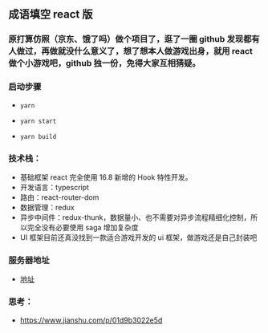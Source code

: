 ## 成语填空 react 版

### 原打算仿照（京东、饿了吗）做个项目了，逛了一圈 github 发现都有人做过，再做就没什么意义了，想了想本人做游戏出身，就用 react 做个小游戏吧，github 独一份，免得大家互相猜疑。

### 启动步骤
 * `yarn`

 * `yarn start`

 * `yarn build`

### 技术栈：
 * 基础框架 react 完全使用 16.8 新增的 Hook 特性开发。
 * 开发语言：typescript
 * 路由：react-router-dom
 * 数据管理：redux
 * 异步中间件：redux-thunk，数据量小、也不需要对异步流程精细化控制，所以完全没有必要使用 saga 增加复杂度
 * UI 框架目前还真没找到一款适合游戏开发的 ui 框架，做游戏还是自己封装吧

### 服务器地址
 * [地址](https://github.com/pony13500815917/idiom_server.git)
 
### 思考：
 * https://www.jianshu.com/p/01d9b3022e5d